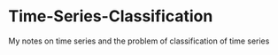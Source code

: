 # Time-Series-Classification
My notes on time series and the problem of classification of time series
